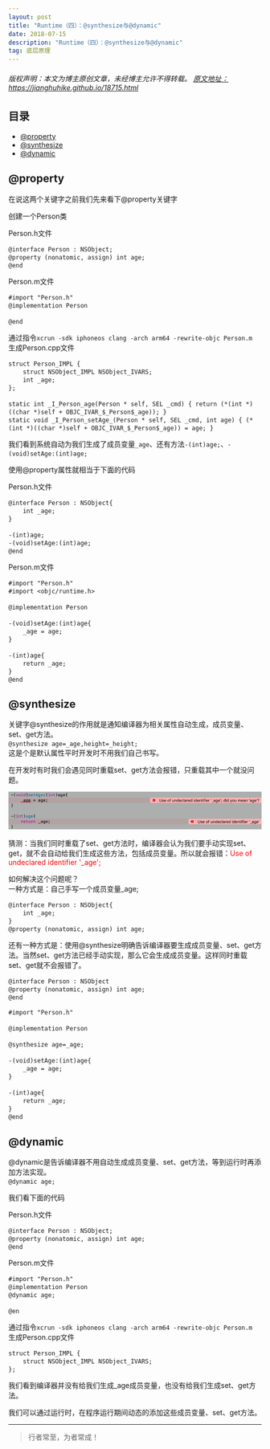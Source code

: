 ```yaml
---
layout: post
title: "Runtime（四）：@synthesize与@dynamic"
date: 2018-07-15
description: "Runtime（四）：@synthesize与@dynamic"
tag: 底层原理
---
```



<h6>
  版权声明：本文为博主原创文章，未经博主允许不得转载。
  <a target="_blank" href="https://jianghuhike.github.io/18715.html">
  原文地址：https://jianghuhike.github.io/18715.html 
  </a>
</h6>




## 目录
- [@property](#content1)   
- [@synthesize](#conten2)   
- [@dynamic](#content3)   

<!-- ************************************************ -->
## <a id="content1"></a>@property


在说这两个关键字之前我们先来看下@property关键字

创建一个Person类

Person.h文件
```
@interface Person : NSObject;
@property (nonatomic, assign) int age;
@end
```

Person.m文件
```objc
#import "Person.h"
@implementation Person

@end
```

通过指令`xcrun -sdk iphoneos clang -arch arm64 -rewrite-objc Person.m`     
生成Person.cpp文件

```objc
struct Person_IMPL {
	struct NSObject_IMPL NSObject_IVARS;
	int _age;
};

static int _I_Person_age(Person * self, SEL _cmd) { return (*(int *)((char *)self + OBJC_IVAR_$_Person$_age)); }
static void _I_Person_setAge_(Person * self, SEL _cmd, int age) { (*(int *)((char *)self + OBJC_IVAR_$_Person$_age)) = age; }
```
我们看到系统自动为我们生成了成员变量`_age`、还有方法`-(int)age;`、`-(void)setAge:(int)age;`

使用@property属性就相当于下面的代码

Person.h文件

```objc
@interface Person : NSObject{
    int _age;
}

-(int)age;
-(void)setAge:(int)age;
@end
```

Person.m文件

```
#import "Person.h"
#import <objc/runtime.h>

@implementation Person

-(void)setAge:(int)age{
    _age = age;
}

-(int)age{
    return _age;
}
@end
```

<!-- ************************************************ -->
## <a id="content2"></a>@synthesize

关键字@synthesize的作用就是通知编译器为相关属性自动生成，成员变量、set、get方法。     
`@synthesize age=_age,height=_height;`      
这是个是默认属性平时开发时不用我们自己书写。     

在开发时有时我们会遇见同时重载set、get方法会报错，只重载其中一个就没问题。

<img src="/images/underlying/msgsend4.png" alt="img">

猜测：当我们同时重载了set、get方法时，编译器会认为我们要手动实现set、get，就不会自动给我们生成这些方法，包括成员变量。所以就会报错：<span style="color:red">Use of undeclared identifier '_age';</span>

如何解决这个问题呢？    
一种方式是：自己手写一个成员变量_age;    
```objc
@interface Person : NSObject{
    int _age;
}
@property (nonatomic, assign) int age;
```
还有一种方式是：使用@synthesize明确告诉编译器要生成成员变量、set、get方法。当然set、get方法已经手动实现，那么它会生成成员变量。这样同时重载set、get就不会报错了。

```objc
@interface Person : NSObject
@property (nonatomic, assign) int age;
@end
```

```objc
#import "Person.h"

@implementation Person

@synthesize age=_age;

-(void)setAge:(int)age{
    _age = age;
}

-(int)age{
    return _age;
}
@end
```






<!-- ************************************************ -->
## <a id="content3"></a>@dynamic

@dynamic是告诉编译器不用自动生成成员变量、set、get方法，等到运行时再添加方法实现。    
`@dynamic age;`    

我们看下面的代码

Person.h文件
```
@interface Person : NSObject;
@property (nonatomic, assign) int age;
@end
```

Person.m文件
```objc
#import "Person.h"
@implementation Person
@dynamic age;

@en
```

通过指令`xcrun -sdk iphoneos clang -arch arm64 -rewrite-objc Person.m`     
生成Person.cpp文件    

```objc
struct Person_IMPL {
	struct NSObject_IMPL NSObject_IVARS;
};
```
我们看到编译器并没有给我们生成_age成员变量，也没有给我们生成set、get方法。

我们可以通过运行时，在程序运行期间动态的添加这些成员变量、set、get方法。


----------
>  行者常至，为者常成！


